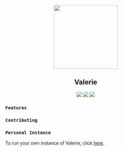 <p align="center">
   <img src="https://i.imgur.com/IPFfsEi.jpg" width="200" />
<h2 align="center">Valerie</h2>
<p align="center">
   <a href="https://ci.appveyor.com/project/Yucked/valerie"><img src="https://img.shields.io/appveyor/ci/gruntjs/grunt.svg?style=flat-square&logo=appveyor&label=Appveyor"/></a>
   <a href="https://ravendb.net"><img src="https://img.shields.io/badge/Powered%20By-RavenDB-E50935.svg?longCache=true&style=flat-square"/></a>
   <a href="https://discord.gg/nzYTzxD"><img src="https://img.shields.io/badge/Invite-GLITCHED-7289DA.svg?longCache=true&style=flat-square&logo=discord"/></a>
</p>
</p>

### `Features`

### `Contributing`

### `Personal Instance`
To run your own instance of Valerie, click [here](https://github.com/Yucked/Valerie/wiki/Setup-Guide).
